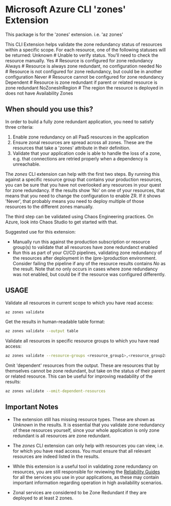 # Microsoft Azure CLI 'zones' Extension

This package is for the 'zones' extension.
i.e. 'az zones'

This CLI Extension helps validate the zone redundancy status of resources within a specific scope.
For each resource, one of the following statuses will be returned:
    Unknown             # Unable to verify status. You'll need to check the resource manually.
    Yes                 # Resource is configured for zone redundancy
    Always              # Resource is always zone redundant, no configuration needed
    No                  # Resource is not configured for zone redundancy, but could be in another configuration
    Never               # Resource cannot be configured for zone redundancy
    Dependent           # Resource is zone redundant if parent or related resource is zone redundant
    NoZonesInRegion     # The region the resource is deployed in does not have Availability Zones

## When should you use this?

In order to build a fully zone redundant application, you need to satisfy three criteria:

1) Enable zone redundancy on all PaaS resources in the application
2) Ensure zonal resources are spread across all zones. These are the resources that take a 'zones' attribute in their definition.
3) Validate that your application code is able to handle the loss of a zone, e.g. that connections are retried properly when a dependency is unreachable.

The _zones_ CLI extension can help with the first two steps. By running this against a specific resource group that contains your production resources, you can be sure that you have not overlooked any resources in your quest for zone redundancy. If the results show 'No' on one of your resources, that means that you need to change the configuration to enable ZR. If it shows 'Never', that probably means you need to deploy multiple of those resources to the different zones manually.

The third step can be validated using Chaos Engineering practices. On Azure, look into Chaos Studio to get started with that.

Suggested use for this extension:
- Manually run this against the production subscription or resource group(s) to validate that all resources have zone redundanct enabled
- Run this as part of your CI/CD pipelines, validating zone redundancy of the resources after deployment in the (pre-)production environment. Consider failing the pipeline if any of the resource results contains _No_ as the result. Note that _no_ only occurs in cases where zone redundancy was not enabled, but could be if the resource was configured differently. 

## USAGE

Validate all resources in current scope to which you have read access:

```bash
az zones validate
```

Get the results in human-readable table format:

```bash
az zones validate --output table
```

Validate all resources in specific resource groups to which you have read access:

```bash
az zones validate --resource-groups <resource_group1>,<resource_group2>,...
```

Omit 'dependent' resources from the output. These are resources that by themselves cannot be zone redundant, but take on the status of their parent or related resource. This can be useful for improving readability of the results:

```bash
az zones validate --omit-dependent-resources
```

## Important Notes

- The extension still has missing resource types. These are shown as _Unknown_ in the results. It is essential that you validate zone redundancy of these resources yourself, since your whole application is only zone redundant is all resources are zone redundant. 

- The _zones_ CLI extension can only help with resources you can view, i.e. for which you have read access. You must ensure that all relevant resources are indeed listed in the results.

- While this extension is a useful tool in validating zone redundancy on resources, you are still responsible for reviewing the [Reliability Guides](https://learn.microsoft.com/azure/reliability/overview-reliability-guidance) for all the services you use in your applications, as these may contain important information regarding operation in high availability scenarios.

- Zonal services are considered to be Zone Redundant if they are deployed to at least 2 zones. 